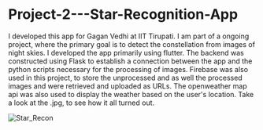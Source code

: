 # Project-2---Star-Recognition-App

I developed this app for Gagan Vedhi at IIT Tirupati. I am part of a ongoing project, where the primary goal is to detect the constellation from images of night skies. I developed the app primarily using flutter. 
The backend was constructed using Flask to establish a connection between the app and the python scripts necessary for the processing of images. Firebase was also used in this project, to store the unprocessed and as well the processed images and were retrieved and uploaded as URLs.
The openweather map api was also used to display the weather based on the user's location.
Take a look at the .jpg, to see how it all turned out. 


![Star_Recon](https://github.com/all-coder/Star-Recognition-App/assets/65776242/769948c9-3dfc-42f5-af62-b702f37b1d3d)
